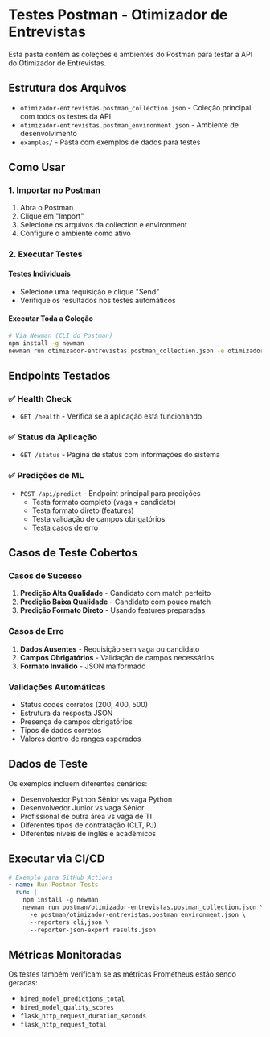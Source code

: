 # Testes Postman - Otimizador de Entrevistas

Esta pasta contém as coleções e ambientes do Postman para testar a API do Otimizador de Entrevistas.

## Estrutura dos Arquivos

- `otimizador-entrevistas.postman_collection.json` - Coleção principal com todos os testes da API
- `otimizador-entrevistas.postman_environment.json` - Ambiente de desenvolvimento
- `examples/` - Pasta com exemplos de dados para testes

## Como Usar

### 1. Importar no Postman

1. Abra o Postman
2. Clique em "Import"
3. Selecione os arquivos da collection e environment
4. Configure o ambiente como ativo

### 2. Executar Testes

#### Testes Individuais
- Selecione uma requisição e clique "Send"
- Verifique os resultados nos testes automáticos

#### Executar Toda a Coleção
```bash
# Via Newman (CLI do Postman)
npm install -g newman
newman run otimizador-entrevistas.postman_collection.json -e otimizador-entrevistas.postman_environment.json
```

## Endpoints Testados

### ✅ Health Check
- `GET /health` - Verifica se a aplicação está funcionando

### ✅ Status da Aplicação
- `GET /status` - Página de status com informações do sistema

### ✅ Predições de ML
- `POST /api/predict` - Endpoint principal para predições
  - Testa formato completo (vaga + candidato)
  - Testa formato direto (features)
  - Testa validação de campos obrigatórios
  - Testa casos de erro

## Casos de Teste Cobertos

### Casos de Sucesso
1. **Predição Alta Qualidade** - Candidato com match perfeito
2. **Predição Baixa Qualidade** - Candidato com pouco match
3. **Predição Formato Direto** - Usando features preparadas

### Casos de Erro
1. **Dados Ausentes** - Requisição sem vaga ou candidato
2. **Campos Obrigatórios** - Validação de campos necessários
3. **Formato Inválido** - JSON malformado

### Validações Automáticas
- Status codes corretos (200, 400, 500)
- Estrutura da resposta JSON
- Presença de campos obrigatórios
- Tipos de dados corretos
- Valores dentro de ranges esperados

## Dados de Teste

Os exemplos incluem diferentes cenários:
- Desenvolvedor Python Sênior vs vaga Python
- Desenvolvedor Junior vs vaga Sênior
- Profissional de outra área vs vaga de TI
- Diferentes tipos de contratação (CLT, PJ)
- Diferentes níveis de inglês e acadêmicos

## Executar via CI/CD

```yaml
# Exemplo para GitHub Actions
- name: Run Postman Tests
  run: |
    npm install -g newman
    newman run postman/otimizador-entrevistas.postman_collection.json \
      -e postman/otimizador-entrevistas.postman_environment.json \
      --reporters cli,json \
      --reporter-json-export results.json
```

## Métricas Monitoradas

Os testes também verificam se as métricas Prometheus estão sendo geradas:
- `hired_model_predictions_total`
- `hired_model_quality_scores`
- `flask_http_request_duration_seconds`
- `flask_http_request_total`
